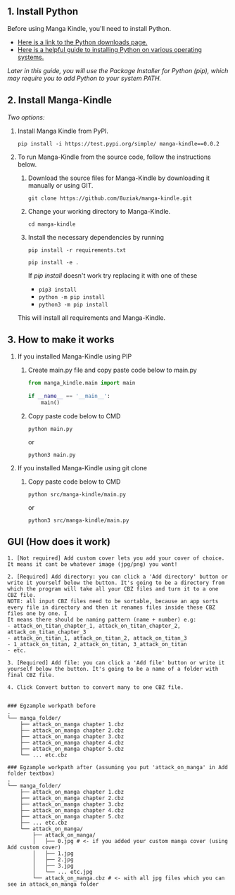 ## 1. Install Python

Before using Manga Kindle, you'll need to install Python.  
- [Here is a link to the Python downloads page.](https://www.python.org/downloads)  
- [Here is a helpful guide to installing Python on various operating systems.](https://wiki.python.org/moin/BeginnersGuide/Download)

*Later in this guide, you will use the Package Installer for Python (pip), which may require you to add Python to your system PATH.*

## 2. Install Manga-Kindle

*Two options:*

1. Install Manga Kindle from PyPI.

    ``` 
    pip install -i https://test.pypi.org/simple/ manga-kindle==0.0.2
    ```

2. To run Manga-Kindle from the source code, follow the instructions below.

   1. Download the source files for Manga-Kindle by downloading it manually or using GIT.

        ```
        git clone https://github.com/8uziak/manga-kindle.git
        ```

   2. Change your working directory to Manga-Kindle.

        ```
        cd manga-kindle
        ```

   3. Install the necessary dependencies by running

        ```
        pip install -r requirements.txt
        ```
        ```
        pip install -e .
        ```

        If *pip install* doesn't work try replacing it with one of these
        - `pip3 install`
        - `python -m pip install`
        - `python3 -m pip install`

   This will install all requirements and Manga-Kindle.

## 3. How to make it works

1. If you installed Manga-Kindle using PIP
    
    1. Create main.py file and copy paste code below to main.py
        
        ```python   
        from manga_kindle.main import main 
                                              
        if __name__ == '__main__':        
            main()                        
        ```

    2. Copy paste code below to CMD

        ```
        python main.py
        ```
        
        or 

        ```
        python3 main.py
        ```

2.  If you installed Manga-Kindle using git clone

    1. Copy paste code below to CMD

        ```
        python src/manga-kindle/main.py
        ```
        
        or 

        ```
        python3 src/manga-kindle/main.py
        ```

## GUI (How does it work)

    1. [Not required] Add custom cover lets you add your cover of choice. It means it cant be whatever image (jpg/png) you want! 

    2. [Required] Add directory: you can click a 'Add directory' button or write it yourself below the button. It's going to be a directory from which the program will take all your CBZ files and turn it to a one CBZ file. 
    NOTE: all input CBZ files need to be sortable, because an app sorts every file in directory and then it renames files inside these CBZ files one by one. I
    It means there should be naming pattern (name + number) e.g:
    - attack_on_titan_chapter_1, attack_on_titan_chapter_2, attack_on_titan_chapter_3
    - attack_on_titan_1, attack_on_titan_2, attack_on_titan_3
    - 1_attack_on_titan, 2_attack_on_titan, 3_attack_on_titan
    - etc.

    3. [Required] Add file: you can click a 'Add file' button or write it yourself below the button. It's going to be a name of a folder with final CBZ file.

    4. Click Convert button to convert many to one CBZ file.


    ### Egzample workpath before
    .
    └── manga_folder/
        ├── attack_on_manga chapter 1.cbz
        ├── attack_on_manga chapter 2.cbz
        ├── attack_on_manga chapter 3.cbz
        ├── attack_on_manga chapter 4.cbz
        ├── attack_on_manga chapter 5.cbz
        └── ... etc.cbz

    ### Egzample workpath after (assuming you put 'attack_on_manga' in Add folder textbox)
    .
    └── manga_folder/
        ├── attack_on_manga chapter 1.cbz
        ├── attack_on_manga chapter 2.cbz
        ├── attack_on_manga chapter 3.cbz
        ├── attack_on_manga chapter 4.cbz
        ├── attack_on_manga chapter 5.cbz
        ├── ... etc.cbz
        └── attack_on_manga/
            ├── attack_on_manga/
            │   ├── 0.jpg # <- if you added your custom manga cover (using Add custom cover)
            │   ├── 1.jpg
            │   ├── 2.jpg
            │   ├── 3.jpg
            │   └── ... etc.jpg
            └── attack_on_manga.cbz # <- with all jpg files which you can see in attack_on_manga folder